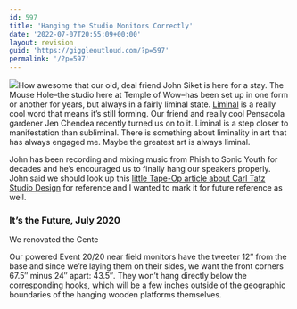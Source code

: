 ```yaml
---
id: 597
title: 'Hanging the Studio Monitors Correctly'
date: '2022-07-07T20:55:09+00:00'
layout: revision
guid: 'https://giggleoutloud.com/?p=597'
permalink: '/?p=597'
---
```


![](https://giggleoutloud.com/LIVE/wp-content/uploads/2017/10/hornedowl-300x300.jpg)How awesome that our old, deal friend John Siket is here for a stay. The Mouse Hole–the studio here at Temple of Wow–has been set up in one form or another for years, but always in a fairly liminal state. [Liminal](https://www.merriam-webster.com/dictionary/liminal) is a really cool word that means it’s still forming. Our friend and really cool Pensacola gardener Jen Chendea recently turned us on to it. Liminal is a step closer to manifestation than subliminal. There is something about liminality in art that has always engaged me. Maybe the greatest art is always liminal.

John has been recording and mixing music from Phish to Sonic Youth for decades and he’s encouraged us to finally hang our speakers properly. John said we should look up this [little Tape-Op article about Carl Tatz Studio Design](http://tapeop.com/reviews/gear/82/phantomfocus-system/) for reference and I wanted to mark it for future reference as well.

### It’s the Future, July 2020

We renovated the Cente

Our powered Event 20/20 near field monitors have the tweeter 12″ from the base and since we’re laying them on their sides, we want the front corners 67.5″ minus 24″ apart: 43.5″. They won’t hang directly below the corresponding hooks, which will be a few inches outside of the geographic boundaries of the hanging wooden platforms themselves.
